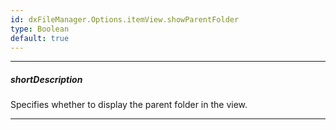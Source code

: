 ```yaml
---
id: dxFileManager.Options.itemView.showParentFolder
type: Boolean
default: true
---
```

---
##### shortDescription
Specifies whether to display the parent folder in the view.

---
